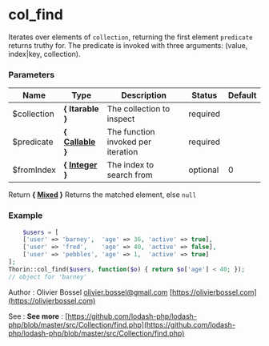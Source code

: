 # col_find

Iterates over elements of `collection`, returning the first element
`predicate` returns truthy for. The predicate is invoked with three
arguments: (value, index|key, collection).



### Parameters
Name  |  Type  |  Description  |  Status  |  Default
------------  |  ------------  |  ------------  |  ------------  |  ------------
$collection  |  **{ Itarable }**  |  The collection to inspect  |  required  |
$predicate  |  **{ [Callable](http://php.net/manual/en/language.types.callable.php) }**  |  The function invoked per iteration  |  required  |
$fromIndex  |  **{ [Integer](http://php.net/manual/en/language.types.integer.php) }**  |  The index to search from  |  optional  |  0

Return **{ [Mixed](http://php.net/manual/en/language.pseudo-types.php#language.types.mixed) }** Returns the matched element, else `null`

### Example
```php
	$users = [
    ['user' => 'barney',  'age' => 36, 'active' => true],
    ['user' => 'fred',    'age' => 40, 'active' => false],
    ['user' => 'pebbles', 'age' => 1,  'active' => true]
];
Thorin::col_find($users, function($o) { return $o['age'] < 40; });
// object for 'barney'
```
Author : Olivier Bossel [olivier.bossel@gmail.com](mailto:olivier.bossel@gmail.com) [https://olivierbossel.com](https://olivierbossel.com)

See : **See more** : [https://github.com/lodash-php/lodash-php/blob/master/src/Collection/find.php](https://github.com/lodash-php/lodash-php/blob/master/src/Collection/find.php)